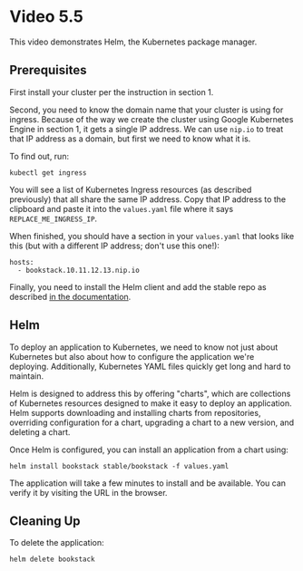 # Video 5.5

This video demonstrates Helm, the Kubernetes package manager.

## Prerequisites

First install your cluster per the instruction in section 1.

Second, you need to know the domain name that your cluster is using for
ingress. Because of the way we create the cluster using Google Kubernetes
Engine in section 1, it gets a single IP address. We can use `nip.io` to
treat that IP address as a domain, but first we need to know what it is.

To find out, run:

```
kubectl get ingress
```

You will see a list of Kubernetes Ingress resources (as described previously)
that all share the same IP address. Copy that IP address to the clipboard and
paste it into the `values.yaml` file where it says `REPLACE_ME_INGRESS_IP`.

When finished, you should have a section in your `values.yaml` that looks like
this (but with a different IP address; don't use this one!):

```
hosts:
  - bookstack.10.11.12.13.nip.io
```

Finally, you need to install the Helm client and add the stable repo as
described [in the documentation][helm].

[helm]:https://helm.sh/docs/intro/quickstart/

## Helm

To deploy an application to Kubernetes, we need to know not just about
Kubernetes but also about how to configure the application we're deploying.
Additionally, Kubernetes YAML files quickly get long and hard to maintain.

Helm is designed to address this by offering "charts", which are collections
of Kubernetes resources designed to make it easy to deploy an application.
Helm supports downloading and installing charts from repositories, overriding
configuration for a chart, upgrading a chart to a new version, and deleting
a chart.

Once Helm is configured, you can install an application from a chart using:

```
helm install bookstack stable/bookstack -f values.yaml
```

The application will take a few minutes to install and be available. You can
verify it by visiting the URL in the browser.

## Cleaning Up

To delete the application:

```
helm delete bookstack
```
